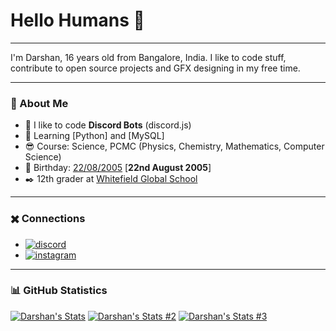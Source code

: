 # Hello Humans 👋

----

I'm Darshan, 16 years old from Bangalore, India. I like to code stuff, contribute to open source projects and GFX designing in my free time.

----

### 🌙 About Me

- 🤖 I like to code **Discord Bots** (discord.js)
- 🐍 Learning [Python] and [MySQL]
- 😎 Course: Science, PCMC (Physics, Chemistry, Mathematics, Computer Science)
- 🎂 Birthday: [22/08/2005](https://happyhappybirthday.net/en/2005/08/22) [**22nd August 2005**]
- ✒️ 12th grader at [Whitefield Global School](https://wgs-cet.in/)

----

### ✖️ Connections

- [![discord](https://img.shields.io/badge/-%20Lorenz%231337-5865F2?style=for-the-badge&logo=discord&logoColor=white)](https://discord.com/users/838620835282812969)
- [![instagram](https://img.shields.io/badge/-dqrshan__-E1306C?style=for-the-badge&logo=instagram&logoColor=white)](https://instagram.com/dqrshan_)

----

### 📊 GitHub Statistics
[![Darshan's Stats](https://github-readme-stats.vercel.app/api?username=Dqrshan&show_icons=true&theme=midnight-purple)](https://github.com/Dqrshan)
[![Darshan's Stats #2](https://github-readme-stats.vercel.app/api/top-langs/?username=Dqrshan&layout=compact&theme=midnight-purple)](https://github.com/Dqrshan)
[![Darshan's Stats #3](https://github-readme-streak-stats.herokuapp.com?user=Dqrshan&theme=midnight-purple&hide_border=true)](https://github.com/Dqrshan)
